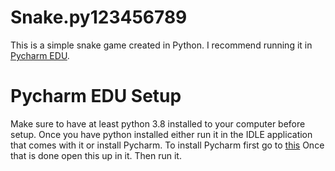 # Snake.py123456789
This is a simple snake game created in Python.
I recommend running it in [Pycharm EDU](https://www.jetbrains.com/pycharm-edu/).


# Pycharm EDU Setup
Make sure to have at least python 3.8 installed to your computer before setup. Once you have python installed either run it in the IDLE application that comes with it or install Pycharm. To install Pycharm first go to [this](https://www.jetbrains.com/products.html#lang=python) Once that is done open this up in it. Then run it.
